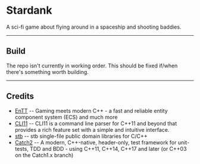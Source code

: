 # Stardank
A sci-fi game about flying around in a spaceship and shooting baddies.

---

## Build
The repo isn't currently in working order. This should be fixed if/when there's something worth building.

---

## Credits
- [EnTT](https://github.com/skypjack/entt) -- Gaming meets modern C++ - a fast and reliable entity component system (ECS) and much more 
- [CLI11](https://github.com/CLIUtils/CLI11) -- CLI11 is a command line parser for C++11 and beyond that provides a rich feature set with a simple and intuitive interface.
- [stb](https://github.com/nothings/stb) -- stb single-file public domain libraries for C/C++
- [Catch2](https://github.com/catchorg/Catch2) -- A modern, C++-native, header-only, test framework for unit-tests, TDD and BDD - using C++11, C++14, C++17 and later (or C++03 on the Catch1.x branch)
